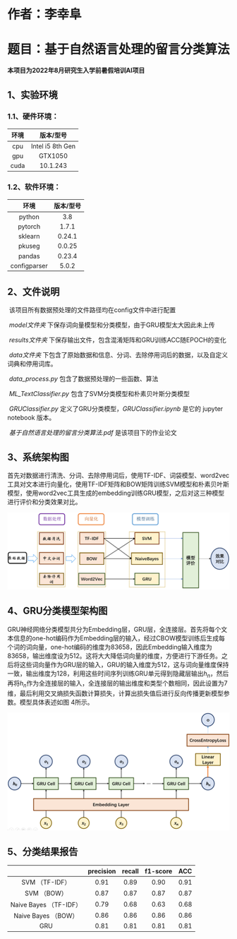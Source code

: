 # 作者：李幸阜
# 题目：基于自然语言处理的留言分类算法

**本项目为2022年8月研究生入学前暑假培训AI项目**

## 1、实验环境

### 1.1、硬件环境：

| 环境 |    版本/型号     |
| :--: | :--------------: |
| cpu  | Intel i5 8th Gen |
| gpu  |     GTX1050      |
| cuda |     10.1.243     |

### 1.2、软件环境：

|     环境     | 版本/型号 |
| :----------: | :-------: |
|    python    |    3.8    |
|   pytorch    |   1.7.1   |
|   sklearn    |  0.24.1   |
|    pkuseg    |  0.0.25   |
|    pandas    |  0.23.4   |
| configparser |   5.0.2   |

## 2、文件说明

​	该项目所有数据预处理的文件路径均在config文件中进行配置

​	*model文件夹* 下保存词向量模型和分类模型，由于GRU模型太大因此未上传

​	*results文件夹* 下保存输出文件，包含混淆矩阵和GRU训练ACC随EPOCH的变化

​	*data文件夹* 下包含了原始数据和信息、分词、去除停用词后的数据，以及自定义词典和停用词库。

​	*data_process.py* 包含了数据预处理的一些函数、算法

​	*ML_TextClassifier.py* 包含了SVM分类模型和朴素贝叶斯分类模型

​	*GRUClassifier.py* 定义了GRU分类模型，*GRUClassifier.ipynb* 是它的 jupyter notebook 版本。

​	*基于自然语言处理的留言分类算法.pdf* 是该项目下的作业论文

## 3、系统架构图

​	首先对数据进行清洗、分词、去除停用词后，使用TF-IDF、词袋模型、word2vec工具对文本进行向量化，使用TF-IDF矩阵和BOW矩阵训练SVM模型和朴素贝叶斯模型，使用word2vec工具生成的embedding训练GRU模型，之后对这三种模型进行评价和分类效果对比。

![image-20220821205559352](https://github.com/AnglesOf/MessageClassifier/blob/master/results/image-20220821205559352.png)

## 4、GRU分类模型架构图

​	GRU神经网络分类模型共分为Embedding层，GRU层，全连接层。首先将每个文本信息的one-hot编码作为Embedding层的输入，经过CBOW模型训练后生成每个词的词向量，one-hot编码的维度为83658，因此Embedding输入维度为83658，输出维度设为512。这将大大降低词向量的维度，方便进行下游任务。之后将这些词向量作为GRU层的输入，GRU的输入维度为512，这与词向量维度保持一致，输出维度为128，利用这些时间序列训练GRU单元得到隐藏层输出$h_n$，然后再将$h_n$作为全连接层的输入，全连接层的输出维度和类型个数相同，因此设置为7维，最后利用交叉熵损失函数计算损失，计算出损失值后进行反向传播更新模型参数。模型具体表述如图 4所示。

<img src="https://github.com/AnglesOf/MessageClassifier/blob/master/results/image-20220821210025849.png" alt="image-20220821210025849" style="zoom:150%;" />

## 5、分类结果报告

|                        | precision | recall | f1-score | ACC  |
| :--------------------: | :-------: | :----: | :------: | :--: |
|     SVM （TF-IDF）     |   0.91    |  0.89  |   0.90   | 0.91 |
|      SVM （BOW）       |   0.87    |  0.87  |   0.87   | 0.87 |
| Naive Bayes （TF-IDF） |   0.79    |  0.68  |   0.63   | 0.68 |
|  Naive Bayes （BOW）   |   0.86    |  0.86  |   0.86   | 0.86 |
|          GRU           |   0.81    |  0.81  |   0.81   | 0.81 |
